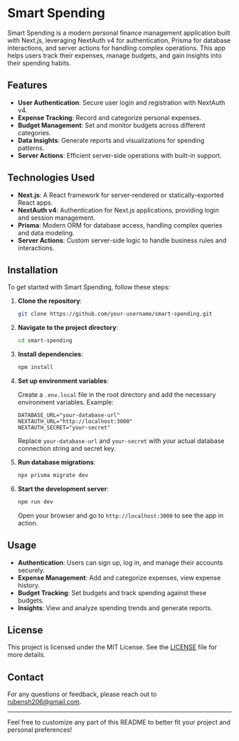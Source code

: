 # Smart Spending

Smart Spending is a modern personal finance management application built with Next.js, leveraging NextAuth v4 for authentication, Prisma for database interactions, and server actions for handling complex operations. This app helps users track their expenses, manage budgets, and gain insights into their spending habits.

## Features

- **User Authentication**: Secure user login and registration with NextAuth v4.
- **Expense Tracking**: Record and categorize personal expenses.
- **Budget Management**: Set and monitor budgets across different categories.
- **Data Insights**: Generate reports and visualizations for spending patterns.
- **Server Actions**: Efficient server-side operations with built-in support.

## Technologies Used

- **Next.js**: A React framework for server-rendered or statically-exported React apps.
- **NextAuth v4**: Authentication for Next.js applications, providing login and session management.
- **Prisma**: Modern ORM for database access, handling complex queries and data modeling.
- **Server Actions**: Custom server-side logic to handle business rules and interactions.

## Installation

To get started with Smart Spending, follow these steps:

1. **Clone the repository**:

    ```bash
    git clone https://github.com/your-username/smart-spending.git
    ```

2. **Navigate to the project directory**:

    ```bash
    cd smart-spending
    ```

3. **Install dependencies**:

    ```bash
    npm install
    ```

4. **Set up environment variables**:

    Create a `.env.local` file in the root directory and add the necessary environment variables. Example:

    ```env
    DATABASE_URL="your-database-url"
    NEXTAUTH_URL="http://localhost:3000"
    NEXTAUTH_SECRET="your-secret"
    ```

    Replace `your-database-url` and `your-secret` with your actual database connection string and secret key.

5. **Run database migrations**:

    ```bash
    npx prisma migrate dev
    ```

6. **Start the development server**:

    ```bash
    npm run dev
    ```

    Open your browser and go to `http://localhost:3000` to see the app in action.

## Usage

- **Authentication**: Users can sign up, log in, and manage their accounts securely.
- **Expense Management**: Add and categorize expenses, view expense history.
- **Budget Tracking**: Set budgets and track spending against these budgets.
- **Insights**: View and analyze spending trends and generate reports.
  
## License

This project is licensed under the MIT License. See the [LICENSE](LICENSE) file for more details.

## Contact

For any questions or feedback, please reach out to [rubensh206@gmail.com](mailto:rubensh206@gmail.com).

---

Feel free to customize any part of this README to better fit your project and personal preferences!
